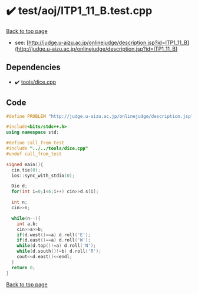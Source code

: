 <!-- mathjax config similar to math.stackexchange -->
<script type="text/javascript" async
  src="https://cdnjs.cloudflare.com/ajax/libs/mathjax/2.7.5/MathJax.js?config=TeX-MML-AM_CHTML">
</script>
<script type="text/x-mathjax-config">
  MathJax.Hub.Config({
    TeX: { equationNumbers: { autoNumber: "AMS" }},
    tex2jax: {
      inlineMath: [ ['$','$'] ],
      processEscapes: true
    },
    "HTML-CSS": { matchFontHeight: false },
    displayAlign: "left",
    displayIndent: "2em"
  });
</script>

<script type="text/javascript" src="https://cdnjs.cloudflare.com/ajax/libs/jquery/3.4.1/jquery.min.js"></script>
<script src="https://cdn.jsdelivr.net/npm/jquery-balloon-js@1.1.2/jquery.balloon.min.js" integrity="sha256-ZEYs9VrgAeNuPvs15E39OsyOJaIkXEEt10fzxJ20+2I=" crossorigin="anonymous"></script>
<script type="text/javascript" src="../../../assets/js/copy-button.js"></script>
<link rel="stylesheet" href="../../../assets/css/copy-button.css" />


# :heavy_check_mark: test/aoj/ITP1_11_B.test.cpp


[Back to top page](../../../index.html)

* see: [http://judge.u-aizu.ac.jp/onlinejudge/description.jsp?id=ITP1_11_B](http://judge.u-aizu.ac.jp/onlinejudge/description.jsp?id=ITP1_11_B)


## Dependencies
* :heavy_check_mark: [tools/dice.cpp](../../../library/tools/dice.cpp.html)


## Code
```cpp
#define PROBLEM "http://judge.u-aizu.ac.jp/onlinejudge/description.jsp?id=ITP1_11_B"

#include<bits/stdc++.h>
using namespace std;

#define call_from_test
#include "../../tools/dice.cpp"
#undef call_from_test

signed main(){
  cin.tie(0);
  ios::sync_with_stdio(0);

  Die d;
  for(int i=0;i<6;i++) cin>>d.s[i];

  int n;
  cin>>n;

  while(n--){
    int a,b;
    cin>>a>>b;
    if(d.west()==a) d.roll('E');
    if(d.east()==a) d.roll('W');
    while(d.top()!=a) d.roll('N');
    while(d.south()!=b) d.roll('R');
    cout<<d.east()<<endl;
  }
  return 0;
}

```

[Back to top page](../../../index.html)

